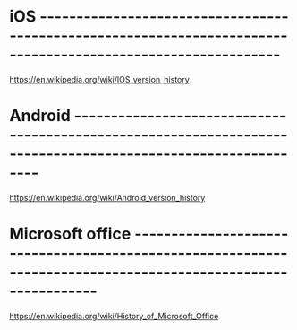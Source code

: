 # iOS -------------------------------------------------------------------------------------------------------------

https://en.wikipedia.org/wiki/IOS_version_history

# Android -------------------------------------------------------------------------------------------------------------

https://en.wikipedia.org/wiki/Android_version_history

# Microsoft office -------------------------------------------------------------------------------------------------------------

https://en.wikipedia.org/wiki/History_of_Microsoft_Office
